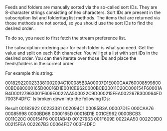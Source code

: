 Feeds and folders are manually sorted via the so-called sort IDs. They are 8-character strings consisting of hex characters. Sort IDs are present in the subscription list and folder/tag list methods. The items that are returned via those methods are not sorted, so you should use the sort IDs to find the desired order.

To do so, you need to first fetch the stream preference list.

The subscription-ordering pair for each folder is what you need. Get the value and split on each 8th character. You will get a list with sort IDs in the desired order. You can then iterate over those IDs and place the feeds/folders in the correct order.

For example this string:

0018292200233381002094C100085B3A00007D1E000CAA76000859980000BD680000165D00016D1E001CE9620000BCB30011C20C000154F60001AB4D00127963001F609E0022AA500022C9D000215FEA002267B300064FD7003F4DFC`
Is broken down into the following IDs:

Result
00182922
00233381
002094C1
00085B3A
00007D1E
000CAA76
00085998
0000BD68
0000165D
00016D1E
001CE962
0000BCB3
0011C20C
000154F6
0001AB4D
00127963
001F609E
0022AA50
0022C9D0
00215FEA
002267B3
00064FD7
003F4DFC